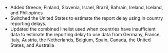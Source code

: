 
* Added Greece, Finland, Slovenia, Israel, Brazil, Bahrain, Ireland, Iceland, and Philippines
* Switched the United States to estimate the report delay using in country reporting delays.
* Updated the combined linelist used when countries have insufficient data to estimate the reporting delay to use data from Germany, France, Italy, Austria, the Netherlands, Belgium, Spain, Canada, the United States, and Australia



